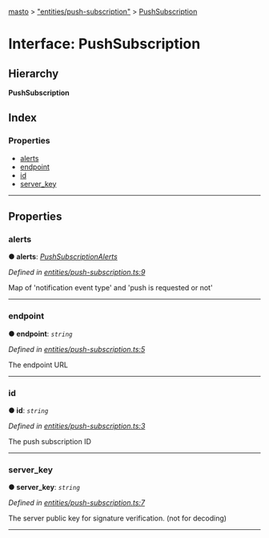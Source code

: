 [masto](../README.md) > ["entities/push-subscription"](../modules/_entities_push_subscription_.md) > [PushSubscription](../interfaces/_entities_push_subscription_.pushsubscription.md)

# Interface: PushSubscription

## Hierarchy

**PushSubscription**

## Index

### Properties

* [alerts](_entities_push_subscription_.pushsubscription.md#alerts)
* [endpoint](_entities_push_subscription_.pushsubscription.md#endpoint)
* [id](_entities_push_subscription_.pushsubscription.md#id)
* [server_key](_entities_push_subscription_.pushsubscription.md#server_key)

---

## Properties

<a id="alerts"></a>

###  alerts

**● alerts**: *[PushSubscriptionAlerts](_entities_push_subscription_.pushsubscriptionalerts.md)*

*Defined in [entities/push-subscription.ts:9](https://github.com/lagunehq/core/blob/84abcd4/src/entities/push-subscription.ts#L9)*

Map of 'notification event type' and 'push is requested or not'

___
<a id="endpoint"></a>

###  endpoint

**● endpoint**: *`string`*

*Defined in [entities/push-subscription.ts:5](https://github.com/lagunehq/core/blob/84abcd4/src/entities/push-subscription.ts#L5)*

The endpoint URL

___
<a id="id"></a>

###  id

**● id**: *`string`*

*Defined in [entities/push-subscription.ts:3](https://github.com/lagunehq/core/blob/84abcd4/src/entities/push-subscription.ts#L3)*

The push subscription ID

___
<a id="server_key"></a>

###  server_key

**● server_key**: *`string`*

*Defined in [entities/push-subscription.ts:7](https://github.com/lagunehq/core/blob/84abcd4/src/entities/push-subscription.ts#L7)*

The server public key for signature verification. (not for decoding)

___

